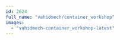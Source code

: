 ```yaml
---
id: 2624
full_name: "vahidmech/container_workshop"
images: 
  - "vahidmech-container_workshop-latest"
---
```

